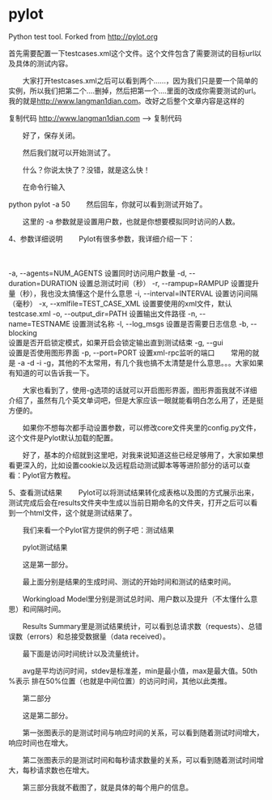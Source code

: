 pylot
=====

Python test tool. Forked from http://pylot.org


首先需要配置一下testcases.xml这个文件。这个文件包含了需要测试的目标url以及具体的测试内容。

　　大家打开testcases.xml之后可以看到两个<case>......</case>，因为我们只是要一个简单的实例，所以我们把第二个<case>....</case>删掉，然后把第一个<case>....</case>里面的<url></url>改成你需要测试的url。我的就是<url>http://www.langman1dian.com</url>。改好之后整个文章内容是这样的

复制代码
<testcases>
    <!-- SAMPLE TEST CASE -->
    <case>
        <url>http://www.langman1dian.com</url>
    </case>
    -->
</testcases>
复制代码
 

　　好了，保存关闭。

　　然后我们就可以开始测试了。

　　什么？你说太快了？没错，就是这么快！

　　在命令行输入

python pylot -a 50
　　然后回车，你就可以看到测试开始了。

　　这里的 -a 参数就是设置用户数，也就是你想要模拟同时访问的人数。

4、参数详细说明
　　Pylot有很多参数，我详细介绍一下：

　　

-a, --agents=NUM_AGENTS
设置同时访问用户数量
-d, --duration=DURATION
设置总测试时间（秒）
-r, --rampup=RAMPUP
设置提升量（秒），我也没太搞懂这个是什么意思
-i, --interval=INTERVAL 
设置访问间隔（毫秒）
-x, --xmlfile=TEST_CASE_XML
设置要使用的xml文件，默认testcase.xml
-o, --output_dir=PATH
设置输出文件路径
-n, --name=TESTNAME
设置测试名称
-l, --log_msgs
设置是否需要日志信息
-b, --blocking  
设置是否开启锁定模式，如果开启会锁定输出直到测试结束
-g, --gui  
设置是否使用图形界面
-p, --port=PORT
设置xml-rpc监听的端口
　　常用的就是 -a -d -i -g，其他的不太常用，有几个我也搞不太清楚是什么意思。。。大家如果有知道的可以告诉我一下。

　　大家也看到了，使用-g选项的话就可以开启图形界面，图形界面我就不详细介绍了，虽然有几个英文单词吧，但是大家应该一眼就能看明白怎么用了，还是挺方便的。

　　如果你不想每次都手动设置参数，可以修改core文件夹里的config.py文件，这个文件是Pylot默认加载的配置。

　　好了，基本的介绍就到这里吧，对我来说知道这些已经足够用了，大家如果想看更深入的，比如设置cookie以及远程启动测试脚本等等进阶部分的话可以查看：Pylot官方教程。

5、查看测试结果
　　Pylot可以将测试结果转化成表格以及图的方式展示出来，测试完成后会在results文件夹中生成以当前日期命名的文件夹，打开之后可以看到一个html文件，这个就是测试结果了。

　　我们来看一个Pylot官方提供的例子吧：测试结果

　　pylot测试结果

　　这是第一部分。

　　最上面分别是结果的生成时间、测试的开始时间和测试的结束时间。

　　Workingload Model里分别是测试总时间、用户数以及提升（不太懂什么意思）和间隔时间。

　　Results Summary里是测试结果统计，可以看到总请求数（requests）、总错误数（errors）和总接受数据量（data received）。

　　最下面是访问时间统计以及流量统计。

　　avg是平均访问时间，stdev是标准差，min是最小值，max是最大值。50th %表示 排在50%位置（也就是中间位置）的访问时间，其他以此类推。

　　第二部分

　　这是第二部分。

　　第一张图表示的是测试时间与响应时间的关系，可以看到随着测试时间增大，响应时间也在增大。

　　第二张图表示的是测试时间和每秒请求数量的关系，可以看到随着测试时间增大，每秒请求数也在增大。

　　第三部分我就不截图了，就是具体的每个用户的信息。